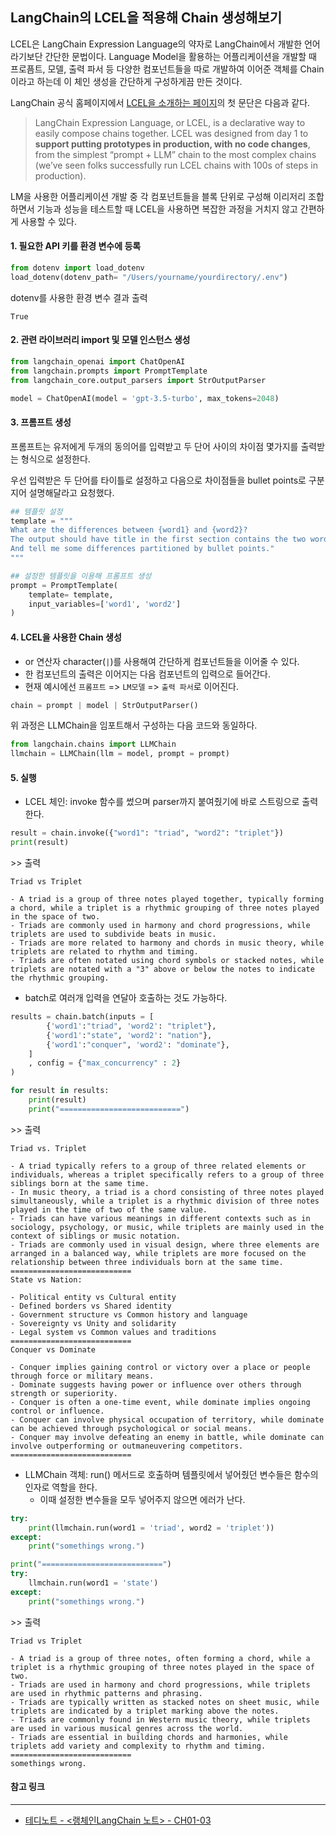 ## LangChain의 LCEL을 적용해 Chain 생성해보기

LCEL은 LangChain Expression Language의 약자로 LangChain에서 개발한 언어라기보단 간단한 문법이다. Language Model을 활용하는 어플리케이션을 개발할 때 프로픔트, 모델, 출력 파서 등 다양한 컴포넌트들을 따로 개발하여 이어준 객체를 Chain이라고 하는데 이 체인 생성을 간단하게 구성하게끔 만든 것이다.

LangChain 공식 홈페이지에서 [LCEL을 소개하는 페이지](https://python.langchain.com/docs/expression_language/)의 첫 문단은 다음과 같다.

> LangChain Expression Language, or LCEL, is a declarative way to easily compose chains together. LCEL was designed from day 1 to **support putting prototypes in production, with no code changes**, from the simplest “prompt + LLM” chain to the most complex chains (we’ve seen folks successfully run LCEL chains with 100s of steps in production).

LM을 사용한 어플리케이션 개발 중 각 컴포넌트들을 블록 단위로 구성해 이리저리 조합하면서 기능과 성능을 테스트할 때 LCEL을 사용하면 복잡한 과정을 거치지 않고 간편하게 사용할 수 있다.



#### 1. 필요한 API 키를 환경 변수에 등록


```python
from dotenv import load_dotenv
load_dotenv(dotenv_path= "/Users/yourname/yourdirectory/.env")
```

dotenv를 사용한 환경 변수 결과 출력


    True



#### 2. 관련 라이브러리 import 및 모델 인스턴스 생성


```python
from langchain_openai import ChatOpenAI
from langchain.prompts import PromptTemplate
from langchain_core.output_parsers import StrOutputParser

model = ChatOpenAI(model = 'gpt-3.5-turbo', max_tokens=2048)
```

#### 3. 프롬프트 생성

프롬프트는 유저에게 두개의 동의어를 입력받고 두 단어 사이의 차이점 몇가지를 출력받는 형식으로 설정한다.

우선 입력받은 두 단어를 타이틀로 설정하고 다음으로 차이점들을 bullet points로 구분지어 설명해달라고 요청했다.


```python
## 템플릿 설정
template = """
What are the differences between {word1} and {word2}? 
The output should have title in the first section contains the two words.
And tell me some differences partitioned by bullet points."
"""

## 설정한 템플릿을 이용해 프롬프트 생성
prompt = PromptTemplate(
    template= template,
    input_variables=['word1', 'word2']
)
```

#### 4. LCEL을 사용한 Chain 생성

- or 연산자 character(`|`)를 사용해여 간단하게 컴포넌트들을 이어줄 수 있다.
- 한 컴포넌트의 출력은 이어지는 다음 컴포넌트의 입력으로 들어간다.
- 현재 예시에선 `프롬프트` => `LM모델` => `출력 파서`로 이어진다.


```python
chain = prompt | model | StrOutputParser()
```

위 과정은 LLMChain을 임포트해서 구성하는 다음 코드와 동일하다.


```python
from langchain.chains import LLMChain
llmchain = LLMChain(llm = model, prompt = prompt)
```

#### 5. 실행

- LCEL 체인: invoke 함수를 썼으며 parser까지 붙여줬기에 바로 스트링으로 출력한다.


```python
result = chain.invoke({"word1": "triad", "word2": "triplet"})
print(result)
```

\>\> 출력

    Triad vs Triplet
    
    - A triad is a group of three notes played together, typically forming a chord, while a triplet is a rhythmic grouping of three notes played in the space of two.
    - Triads are commonly used in harmony and chord progressions, while triplets are used to subdivide beats in music.
    - Triads are more related to harmony and chords in music theory, while triplets are related to rhythm and timing.
    - Triads are often notated using chord symbols or stacked notes, while triplets are notated with a "3" above or below the notes to indicate the rhythmic grouping.

- batch로 여러개 입력을 연달아 호출하는 것도 가능하다.

```python
results = chain.batch(inputs = [
        {'word1':"triad", 'word2': "triplet"},
        {'word1':"state", 'word2': "nation"},
        {'word1':"conquer", 'word2': "dominate"},
    ]  
    , config = {"max_concurrency" : 2}
)

for result in results:
    print(result)
    print("===========================")
```

\>\> 출력

    Triad vs. Triplet
    
    - A triad typically refers to a group of three related elements or individuals, whereas a triplet specifically refers to a group of three siblings born at the same time.
    - In music theory, a triad is a chord consisting of three notes played simultaneously, while a triplet is a rhythmic division of three notes played in the time of two of the same value.
    - Triads can have various meanings in different contexts such as in sociology, psychology, or music, while triplets are mainly used in the context of siblings or music notation.
    - Triads are commonly used in visual design, where three elements are arranged in a balanced way, while triplets are more focused on the relationship between three individuals born at the same time.
    ===========================
    State vs Nation:
    
    - Political entity vs Cultural entity
    - Defined borders vs Shared identity
    - Government structure vs Common history and language
    - Sovereignty vs Unity and solidarity
    - Legal system vs Common values and traditions
    ===========================
    Conquer vs Dominate
    
    - Conquer implies gaining control or victory over a place or people through force or military means.
    - Dominate suggests having power or influence over others through strength or superiority.
    - Conquer is often a one-time event, while dominate implies ongoing control or influence.
    - Conquer can involve physical occupation of territory, while dominate can be achieved through psychological or social means.
    - Conquer may involve defeating an enemy in battle, while dominate can involve outperforming or outmaneuvering competitors.
    ===========================

- LLMChain 객체: run() 메서드로 호출하며 템플릿에서 넣어줬던 변수들은 함수의 인자로 역할을 한다.
  - 이때 설정한 변수들을 모두 넣어주지 않으면 에러가 난다.  

```python
try:
    print(llmchain.run(word1 = 'triad', word2 = 'triplet'))
except:
    print("somethings wrong.")

print("===========================")
try:
    llmchain.run(word1 = 'state')
except:
    print("somethings wrong.")
```
\>\> 출력

    Triad vs Triplet
    
    - A triad is a group of three notes, often forming a chord, while a triplet is a rhythmic grouping of three notes played in the space of two.
    - Triads are used in harmony and chord progressions, while triplets are used in rhythmic patterns and phrasing.
    - Triads are typically written as stacked notes on sheet music, while triplets are indicated by a triplet marking above the notes.
    - Triads are commonly found in Western music theory, while triplets are used in various musical genres across the world.
    - Triads are essential in building chords and harmonies, while triplets add variety and complexity to rhythm and timing.
    ===========================
    somethings wrong.





#### 참고 링크

---

- [테디노트 - <랭체인LangChain 노트> - CH01-03](https://wikidocs.net/233344)
